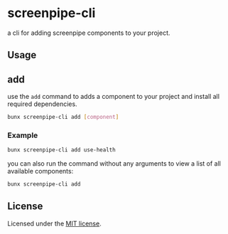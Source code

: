 # screenpipe-cli

a cli for adding screenpipe components to your project.

## Usage

## add

use the `add` command to adds a component to your project and install all required dependencies.

```bash
bunx screenpipe-cli add [component]
```

### Example

```bash
bunx screenpipe-cli add use-health
```

you can also run the command without any arguments to view a list of all available components:

```bash
bunx screenpipe-cli add
```

## License

Licensed under the [MIT license](https://github.com/shadcn/ui/blob/main/LICENSE.md).
